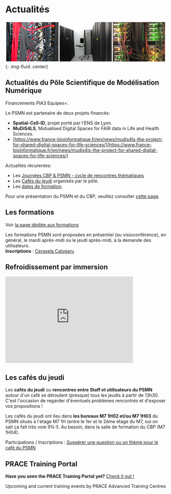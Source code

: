 # Actualités

![img](../_static/actualites.png){: .img-fluid .center}

Actualités du Pôle Scientifique de Modélisation Numérique
---------------------------------------------------------

Financements PIA3 Equipex+:

Le PSMN est partenaire de deux projets financés:
    
* **Spatial-Cell-ID**, projet porté par l'ENS de Lyon.
* **MuDiS4LS**, Mutualised Digital Spaces for FAIR data in Life and Health Sciences.
* [https://www.france-bioinformatique.fr/en/news/mudis4ls-the-project-for-shared-digital-spaces-for-life-sciences/](https://www.france-bioinformatique.fr/en/news/mudis4ls-the-project-for-shared-digital-spaces-for-life-sciences/) 

Actualités récurentes:

* Les [Journées CBP & PSMN - cycle de rencontres thématiques](#)  
* Les [Cafés du jeudi](#) organisés par le pôle.
* Les [dates de formation](#). 

Pour une présentation du PSMN et du CBP, veuillez consulter [cette page](../index.md).

## Les formations

Voir [la page dédiée aux formations](#)

<div class="note note-warning">
    Les formations PSMN sont proposées en présentiel (ou visioconférence), en général, le mardi après-midi ou le jeudi après-midi, à la demande des utilisateurs. <br>
    <strong>Inscriptions</strong> : <a href="mailto:cerasela.iliana.calugaru@ens-lyon.fr"> Cerasela Calugaru </a>
</div>

Refroidissement par immersion
-----------------------------

<div class="text-center img-fluid">
    <iframe width="400px" height="270px" src="https://video.ens-lyon.fr/actualites/2020/2020-02-28_immersion_cooling_vcourte_VOSTA.hd.mp4?direct&420x250" frameborder="0" allowfullscreen></iframe>
</div>

Les cafés du jeudi
------------------

Les **cafés du jeudi** ou **rencontres entre Staff et utilisateurs du PSMN** autour d'un café se déroulent (presque) tous les jeudis à partir de 13h30. C'est l'occasion de regarder d'éventuels problèmes rencontrés et d'exposer vos propositions !

Les cafés du jeudi ont lieu dans **les bureaux M7 1H02 et/ou M7 1H03** du PSMN situés à l'étage M7 1H (entre le 1er et le 2ème étage du M7, oui on sait ça fait très voie 9¾ !). Au besoin, dans la salle de formation du CBP (M7 1H04).

Participations / Inscriptions : [Suggérer une question ou un thème pour le café du PSMN](#)

PRACE Training Portal
---------------------

**Have you seen the PRACE Training Portal yet?** [Check it out !](http://www.training.prace-ri.eu/)

Upcoming and current training events by PRACE Advanced Training Centres